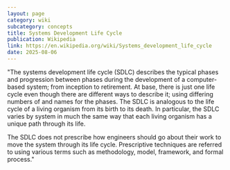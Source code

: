 ```yaml
---
layout: page
category: wiki
subcategory: concepts
title: Systems Development Life Cycle
publication: Wikipedia
link: https://en.wikipedia.org/wiki/Systems_development_life_cycle
date: 2025-08-06
---
```


"The systems development life cycle (SDLC) describes the typical phases and progression between phases during the development of a computer-based system; from inception to retirement. At base, there is just one life cycle even though there are different ways to describe it; using differing numbers of and names for the phases. The SDLC is analogous to the life cycle of a living organism from its birth to its death. In particular, the SDLC varies by system in much the same way that each living organism has a unique path through its life.

The SDLC does not prescribe how engineers should go about their work to move the system through its life cycle. Prescriptive techniques are referred to using various terms such as methodology, model, framework, and formal process."

